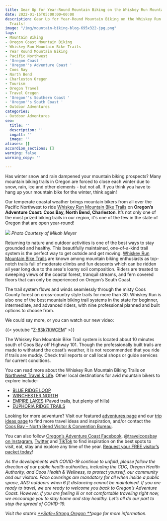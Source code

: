 ```yaml
---
title: Gear Up for Year-Round Mountain Biking on the Whiskey Run Mountain Bike Trails!
date: 2022-01-15T05:00:00+00:00
description: Gear Up for Year-Round Mountain Biking on the Whiskey Run Mountain Bike
  Trails!
image: "/img/mountain-biking-blog-695x322-jpg.png"
tags:
- Mountain Biking
- Oregon Coast Mountain Biking
- Whiskey Run Mountain Bike Trails
- Year Round Mountain Biking
- Pacific Northwest
- 'Oregon Coast '
- 'Oregon''s Adventure Coast '
- Coos Bay
- North Bend
- Charleston Oregon
- Tourism
- Oregon Travel
- Travel Oregon
- 'Oregon''s Southern Coast '
- 'Oregon''s South Coast '
- Outdoor Adventures
categories:
- Outdoor Adventures
seo:
  title: ''
  description: ''
  imgalt: ''
  image: ''
aliases: []
accordion_sections: []
warning: false
warning_copy: ''

---
```

Has winter snow and rain dampened your mountain biking prospects? Many mountain biking trails in Oregon are forced to close each winter due to snow, rain, ice and other elements - but not all. If you think you have to hang up your mountain bike for the winter, think again!

Our temperate coastal weather brings mountain bikers from all over the Pacific Northwest to ride [Whiskey Run Mountain Bike Trails](https://www.trailforks.com/region/whiskey-run-trails-21273/?activitytype=1&z=12.4&lat=43.21305&lon=-124.36649) on **Oregon’s Adventure Coast: Coos Bay, North Bend, Charleston**. It’s not only one of the most prized biking trails in our region, it's one of the few in the state of Oregon that are open year-round!

![](/img/mikah-meyer-mountain-biking.png)
_Photo Courtesy of Mikah Meyer_

Returning to nature and outdoor activities is one of the best ways to stay grounded and healthy. This beautifully maintained, one-of-a-kind trail system is the perfect way to get outside and get moving. [Whiskey Run Mountain Bike Trails](https://www.trailforks.com/region/whiskey-run-trails-21273/?activitytype=1&z=12.4&lat=43.21305&lon=-124.36649) are known among mountain biking enthusiasts as top-notch trails full of moderate climbs and fun descents which can be ridden all year long due to the area's loamy soil composition. Riders are treated to sweeping views of the coastal forest, tranquil streams, and fern covered floors that can only be experienced on Oregon’s South Coast.

The trail system flows and winds seamlessly through the misty Coos County forest on cross-country style trails for more than 30. Whiskey Run is also one of the best mountain biking trail systems in the state for beginner, intermediate, and advanced riders, with nine professional planned and built options to choose from.

We could say more, or you can watch our new video:

{{< youtube "[Z-83k7KWCEM](https://www.youtube.com/watch?v=Z-83k7KWCEM "https://www.youtube.com/watch?v=Z-83k7KWCEM")" >}}

The Whiskey Run Mountain Bike Trail system is located about 10 minutes south of Coos Bay off Highway 101. Though the professionally built trails are made to withstand the coast’s weather, it is not recommended that you ride if trails are muddy. Check trail reports or call local shops or guide services for current conditions.

You can read more about the Whiskey Run Mountain Biking Trails on [Northwest Travel & Life](https://nwtravelmag.com/hit-the-whiskey-run-mountain-biking-trails-near-coos-bay-oregon/). Other local destinations for avid mountain bikers to explore include-

* [BLUE RIDGE LOOP](https://www.mtbproject.com/trail/7028954/blue-ridge-loop)
* [WINCHESTER NORTH](https://www.mtbproject.com/trail/7032115/winchester-north)
* [EMPIRE LAKES](http://coosbay.org/uploads/PDF/Operations/Parks/John_Topits_Park/JOHN_TOPITS_PARK_TRAIL_MAP.pdf) (Paved trails, but plenty of hills)
* [EUPHORIA RIDGE TRAILS](https://www.trailforks.com/trails/euphoria-ridge-middle/)

Looking for more adventure? Visit our featured [adventures page](https://www.oregonsadventurecoast.com/adventures) and our [trip ideas page](https://www.oregonsadventurecoast.com/tripideas) to find more travel ideas and inspiration, and/or contact the[ Coos Bay – North Bend Visitor & Convention Bureau](https://www.oregonsadventurecoast.com/).

You can also follow [Oregon’s Adventure Coast Facebook](https://www.facebook.com/OregonsAdventureCoast/), [@travelcoosbay on Instagram](https://www.instagram.com/travelcoosbay/), [Twitter](https://twitter.com/travelcoosbay?lang=en) and [TikTok](https://www.tiktok.com/@oregonsadventurecoast?lang=en) to find inspiration on the best spots to visit, eat, stay and explore any time of the year. [Request your FREE visitor’s packet today](https://www.oregonsadventurecoast.com/contact/#contactform)!

_As the developments with COVID-19 continue to unfold, please follow the direction of our public health authorities, including the CDC, Oregon Health Authority, and Coos Health & Wellness, to protect yourself, our community and our visitors. Face coverings are mandatory for all when inside a public space, AND outdoors when 6 ft distancing cannot be maintained. If you are ready to travel, we are ready to welcome you back to Oregon’s Adventure Coast. However, if you are feeling ill or not comfortable traveling right now, we encourage you to stay home and stay healthy. Let’s all do our part to stop the spread of COVID-19._

_Visit the state’s_ [_**Safe+Strong Oregon **_](https://www.safestrongoregon.org/)_page for more information._
